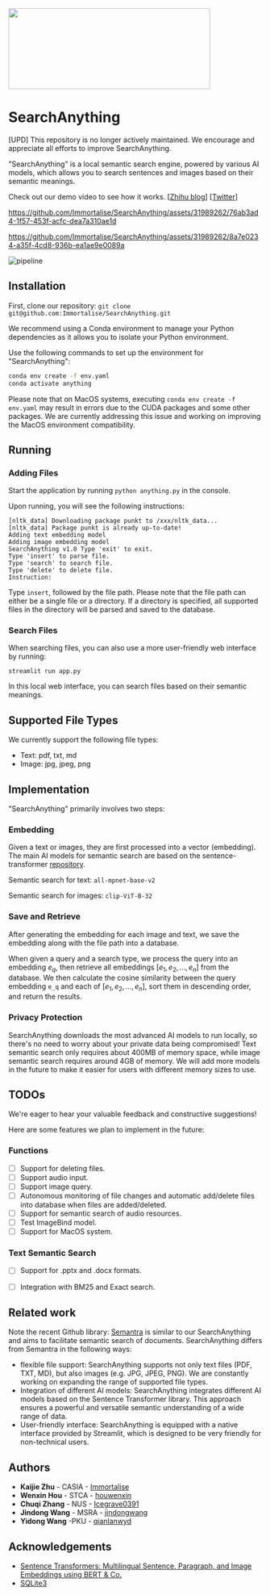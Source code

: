 <img src="https://github.com/Immortalise/SearchAnything/assets/31989262/2ba3edd0-ae34-44ed-862d-c1f0eced29d3" width="400" height="160">

# SearchAnything

[UPD] This repository is no longer actively maintained. We encourage and appreciate all efforts to improve SearchAnything.

"SearchAnything" is a local semantic search engine, powered by various AI models, which allows you to search sentences and images based on their semantic meanings.

Check out our demo video to see how it works. [[Zhihu blog](https://zhuanlan.zhihu.com/p/641128049)] [[Twitter](https://twitter.com/jd92wang/status/1676114619168067585)]

https://github.com/Immortalise/SearchAnything/assets/31989262/76ab3ad4-1f57-453f-acfc-dea7a310ae1d

https://github.com/Immortalise/SearchAnything/assets/31989262/8a7e0234-a35f-4cd8-936b-ea1ae9e0089a



![pipeline](https://github.com/Immortalise/SearchAnything/assets/31989262/7705eec1-e6c7-426e-9095-f49df355ad4f)


## Installation

First, clone our repository: `git clone git@github.com:Immortalise/SearchAnything.git`

We recommend using a Conda environment to manage your Python dependencies as it allows you to isolate your Python environment.

Use the following commands to set up the environment for "SearchAnything":

```bash
conda env create -f env.yaml
conda activate anything
```

Please note that on MacOS systems, executing `conda env create -f env.yaml` may result in errors due to the CUDA packages and some other packages. We are currently addressing this issue and working on improving the MacOS environment compatibility.


## Running

### Adding Files

Start the application by running `python anything.py` in the console.

Upon running, you will see the following instructions:

```
[nltk_data] Downloading package punkt to /xxx/nltk_data... 
[nltk_data] Package punkt is already up-to-date! 
Adding text embedding model 
Adding image embedding model 
SearchAnything v1.0 Type 'exit' to exit.   
Type 'insert' to parse file.   
Type 'search' to search file.   
Type 'delete' to delete file. 
Instruction:
```

Type `insert`, followed by the file path. Please note that the file path can either be a single file or a directory. If a directory is specified, all supported files in the directory will be parsed and saved to the database.

### Search Files

When searching files, you can also use a more user-friendly web interface by running:

```
streamlit run app.py
```

In this local web interface, you can search files based on their semantic meanings.

## Supported File Types

We currently support the following file types:

- Text: pdf, txt, md
- Image: jpg, jpeg, png

## Implementation

"SearchAnything" primarily involves two steps:

### Embedding

Given a text or images, they are first processed into a vector (embedding). The main AI models for semantic search are based on the sentence-transformer [repository](https://github.com/UKPLab/sentence-transformers).

Semantic search for text: `all-mpnet-base-v2`

Semantic search for images: `clip-ViT-B-32`

### Save and Retrieve

After generating the embedding for each image and text, we save the embedding along with the file path into a database.

When given a query and a search type, we process the query into an embedding $e_q$, then retrieve all embeddings $[e_1, e_2, ..., e_n]$ from the database. We then calculate the cosine similarity between the query embedding `e_q` and each of $[e_1, e_2, ..., e_n]$, sort them in descending order, and return the results.

### Privacy Protection

SearchAnything downloads the most advanced AI models to run locally, so there's no need to worry about your private data being compromised!
Text semantic search only requires about 400MB of memory space, while image semantic search requires around 4GB of memory. We will add more models in the future to make it easier for users with different memory sizes to use.

## TODOs

We're eager to hear your valuable feedback and constructive suggestions!

Here are some features we plan to implement in the future:

### Functions

- [ ] Support for deleting files.
- [ ] Support audio input.
- [ ] Support image query.
- [ ] Autonomous monitoring of file changes and automatic add/delete files into database when files are added/deleted.
- [ ] Support for semantic search of audio resources.
- [ ] Test ImageBind model.
- [ ] Support for MacOS system.

### Text Semantic Search

- [ ] Support for .pptx and .docx formats.
- [ ] Integration with BM25 and Exact search.


## Related work

Note the recent Github library: [Semantra](https://github.com/freedmand/semantra) is similar to our SearchAnything and aims to facilitate semantic search of documents. SearchAnything differs from Semantra in the following ways:

* flexible file support: SearchAnything supports not only text files (PDF, TXT, MD), but also images (e.g. JPG, JPEG, PNG). We are constantly working on expanding the range of supported file types.
* Integration of different AI models: SearchAnything integrates different AI models based on the Sentence Transformer library. This approach ensures a powerful and versatile semantic understanding of a wide range of data.
* User-friendly interface: SearchAnything is equipped with a native interface provided by Streamlit, which is designed to be very friendly for non-technical users.



## Authors

* **Kaijie Zhu** - CASIA - [Immortalise](https://github.com/Immortalise)
* **Wenxin Hou** - STCA - [houwenxin](https://github.com/houwenxin)
* **Chuqi Zhang** - NUS - [Icegrave0391](https://github.com/Icegrave0391)
* **Jindong Wang** - MSRA - [jindongwang](https://github.com/jindongwang)
* **Yidong Wang** -PKU - [qianlanwyd](https://github.com/qianlanwyd)


## Acknowledgements

* [Sentence Transformers: Multilingual Sentence, Paragraph, and Image Embeddings using BERT & Co.](https://github.com/UKPLab/sentence-transformers)
* [SQLite3](https://www.sqlite.org/docs.html)
